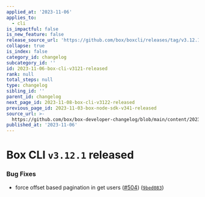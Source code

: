 ```yaml
---
applied_at: '2023-11-06'
applies_to:
  - cli
is_impactful: false
is_new_feature: false
release_source_url: 'https://github.com/box/boxcli/releases/tag/v3.12.1'
collapse: true
is_index: false
category_id: changelog
subcategory_id: ''
id: 2023-11-06-box-cli-v3121-released
rank: null
total_steps: null
type: changelog
sibling_id: ''
parent_id: changelog
next_page_id: 2023-11-08-box-cli-v3122-released
previous_page_id: 2023-11-03-box-node-sdk-v341-released
source_url: >-
  https://github.com/box/box-developer-changelog/blob/main/content/2023/11-06-box-cli-v3121-released.md
published_at: '2023-11-06'
---
```

# Box CLI `v3.12.1` released

### Bug Fixes

* force offset based pagination in get users ([#504][1]) ([`9bed083`][2])

[1]: https://github.com/box/boxcli/issues/504

[2]: https://github.com/box/boxcli/commit/9bed083d59b2386d045619fdf2f3ea915e44d231